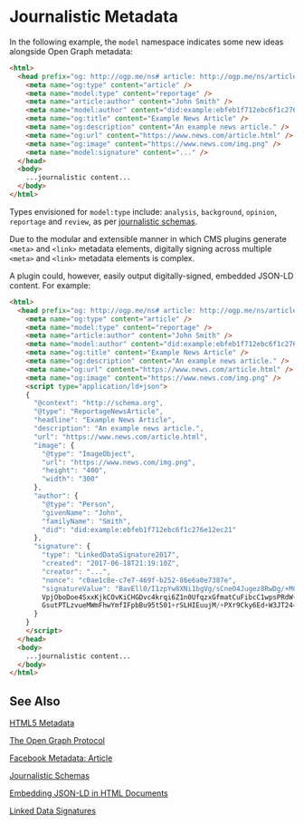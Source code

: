 # Journalistic Metadata

In the following example, the `model` namespace indicates some new ideas alongside Open Graph metadata:
```html
<html>
  <head prefix="og: http://ogp.me/ns# article: http://ogp.me/ns/article# model: http://example.com#">
    <meta name="og:type" content="article" />
    <meta name="model:type" content="reportage" />
    <meta name="article:author" content="John Smith" />
    <meta name="model:author" content="did:example:ebfeb1f712ebc6f1c276e12ec21" />
    <meta name="og:title" content="Example News Article" />
    <meta name="og:description" content="An example news article." />
    <meta name="og:url" content="https://www.news.com/article.html" />
    <meta name="og:image" content="https://www.news.com/img.png" />
    <meta name="model:signature" content="..." />
  </head>
  <body>
    ...journalistic content...
  </body>
</html>
```

Types envisioned for `model:type` include: `analysis`, `background`, `opinion`, `reportage` and `review`, as per [journalistic schemas](journalistic-schemas.md).

Due to the modular and extensible manner in which CMS plugins generate `<meta>` and `<link>` metadata elements, digitally signing across multiple `<meta>` and `<link>` metadata elements is complex.

A plugin could, however, easily output digitally-signed, embedded JSON-LD content. For example:

```html
<html>
  <head prefix="og: http://ogp.me/ns# article: http://ogp.me/ns/article# model: http://example.com#">
    <meta name="og:type" content="article" />
    <meta name="model:type" content="reportage" />
    <meta name="article:author" content="John Smith" />
    <meta name="model:author" content="did:example:ebfeb1f712ebc6f1c276e12ec21" />
    <meta name="og:title" content="Example News Article" />
    <meta name="og:description" content="An example news article." />
    <meta name="og:url" content="https://www.news.com/article.html" />
    <meta name="og:image" content="https://www.news.com/img.png" />
    <script type="application/ld+json">
    {
      "@context": "http://schema.org",
      "@type": "ReportageNewsArticle",
      "headline": "Example News Article",
      "description": "An example news article.",
      "url": "https://www.news.com/article.html",
      "image": {
        "@type": "ImageObject",
        "url": "https://www.news.com/img.png",
        "height": "400",
        "width": "300"
      },
      "author": {
        "@type": "Person",
        "givenName": "John",
        "familyName": "Smith",
        "did": "did:example:ebfeb1f712ebc6f1c276e12ec21"
      },
      "signature": {
        "type": "LinkedDataSignature2017",
        "created": "2017-06-18T21:19:10Z",
        "creator": "...",
        "nonce": "c0ae1c8e-c7e7-469f-b252-86e6a0e7387e",
        "signatureValue": "BavEll0/I1zpYw8XNi1bgVg/sCneO4Jugez8RwDg/+MCR
        VpjOboDoe4SxxKjkCOvKiCHGDvc4krqi6Z1n0UfqzxGfmatCuFibcC1wpsPRdW+g
        GsutPTLzvueMWmFhwYmfIFpbBu95t501+rSLHIEuujM/+PXr9Cky6Ed+W3JT24="
      }
    }
    </script>
  </head>
  <body>
    ...journalistic content...
  </body>
</html>
```

## See Also
[HTML5 Metadata](https://www.w3.org/TR/html5/document-metadata.html)

[The Open Graph Protocol](http://ogp.me/)

[Facebook Metadata: Article](https://developers.facebook.com/docs/reference/opengraph/object-type/article/)

[Journalistic Schemas](journalistic-schemas.md)

[Embedding JSON-LD in HTML Documents](https://json-ld.org/spec/latest/json-ld/#embedding-json-ld-in-html-documents)

[Linked Data Signatures](https://w3c-dvcg.github.io/ld-signatures/)
